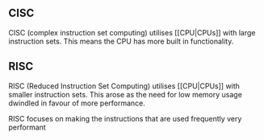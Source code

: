 ## CISC
CISC (complex instruction set computing) utilises [[CPU|CPUs]] with large instruction sets. This means the CPU has more built in functionality.

## RISC
RISC (Reduced Instruction Set Computing) utilises [[CPU|CPUs]] with smaller instruction sets. This arose as the need for low memory usage dwindled in favour of more performance.

RISC focuses on making the instructions that are used frequently very performant